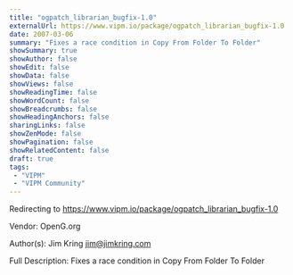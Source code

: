 ```yaml
---
title: "ogpatch_librarian_bugfix-1.0"
externalUrl: https://www.vipm.io/package/ogpatch_librarian_bugfix-1.0
date: 2007-03-06
summary: "Fixes a race condition in Copy From Folder To Folder"
showSummary: true
showAuthor: false
showEdit: false
showData: false
showViews: false
showReadingTime: false
showWordCount: false
showBreadcrumbs: false
showHeadingAnchors: false
sharingLinks: false
showZenMode: false
showPagination: false
showRelatedContent: false
draft: true
tags:
 - "VIPM"
 - "VIPM Community"
---
```


Redirecting to https://www.vipm.io/package/ogpatch_librarian_bugfix-1.0

Vendor: OpenG.org

Author(s): Jim Kring <jim@jimkring.com>
 
Full Description:
Fixes a race condition in Copy From Folder To Folder